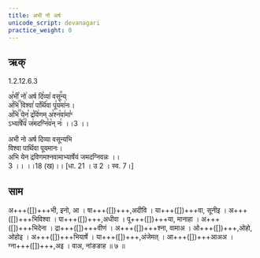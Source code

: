 ```yaml
---
title: अभी नो अर्ष
unicode_script: devanagari
practice_weight: 0
---
```


## ऋक्
1.2.12.6.3

अ꣣भी꣡ नो꣢ अर्ष दि꣣व्या꣡ वसू꣢꣯न्य्  
अ꣣भि꣢꣫ विश्वा꣣ पा꣡र्थि꣢वा पू꣣य꣡मा꣢नः।  
अ꣣भि꣢꣫ येन꣣ द्र꣡वि꣢णम् अ꣣श्न꣡वा꣢मा꣣ᴷ  
ऽभ्या꣢꣯र्षे꣣यं꣡ ज꣢मदग्नि꣣व꣡न् नः꣢ ।।3 ।। 

अभी नो अर्ष दिव्या वसून्यभि  
विश्वा पार्थिवा पूयमानः।  
अभि येन द्रविणमश्नवामाभ्यार्षेयं जमदग्निवन्नः ।।  
3 ।। ।।18 (ख)।। [धा. 21 । उ 2 । स्व. 7।]
 
## साम

<div class="audioEmbed"  caption="गोपालार्यः 2015  " src="https://archive
.org/download/jaiminIya-sAma-gAna-paravastu-tradition-gopAla-2015/abhi-no-arSha.mp3"></div>

अ+++([])+++भी, इनो, आ । षा+++([])+++,अदीवि । या+++([])+++वा, सूनीइ । अ+++([])+++भिविश्वा । पा+++([])+++,अधीवा ।
पू+++([])+++या, मानाहा । अ+++([])+++भिदेना । द्रा+++([])+++वीणं । अ+++([])+++श्ना, वामाअ । 
ओ+++([])+++,ओहो, ओहोइ । अ+++([])+++भियार्षे ।  या+++([])+++,अंजेमत् । आ+++([])+++आअअ ।
ग्ना+++([])+++,अइ । वाअ, नांङङाह ॥ ७ ॥

